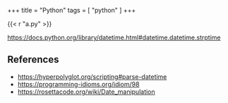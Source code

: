 +++
title = "Python"
tags = [ "python" ]
+++

{{< r "a.py" >}}

<https://docs.python.org/library/datetime.html#datetime.datetime.strptime>

## References

- <https://hyperpolyglot.org/scripting#parse-datetime>
- <https://programming-idioms.org/idiom/98>
- <https://rosettacode.org/wiki/Date_manipulation>
